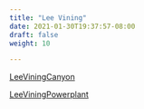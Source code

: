 ```yaml
---
title: "Lee Vining"
date: 2021-01-30T19:37:57-08:00
draft: false
weight: 10

---
```


<a target="_blank" href="/stat1/static/maps/LeeViningCanyon.pdf">LeeViningCanyon</a> 

<a target="_blank" href="/stat1/static/maps/LeeViningPowerplant.pdf">LeeViningPowerplant</a> 

